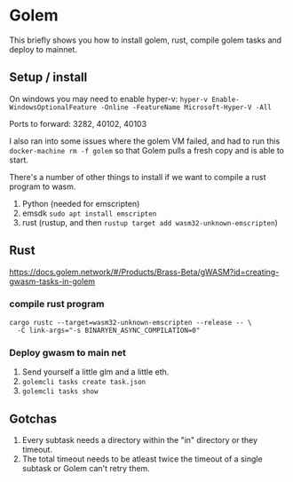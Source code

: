 # Golem

This briefly shows you how to install golem, rust, compile golem tasks and deploy to mainnet.

## Setup / install

On windows you may need to enable hyper-v: `hyper-v Enable-WindowsOptionalFeature -Online -FeatureName Microsoft-Hyper-V -All`

Ports to forward: 3282, 40102, 40103

I also ran into some issues where the golem VM failed, and had to run this `docker-machine rm -f golem` so that Golem pulls a fresh copy and is able to start.

There's a number of other things to install if we want to compile a rust program to wasm.

1. Python (needed for emscripten)
2. emsdk `sudo apt install emscripten`
3. rust (rustup, and then `rustup target add wasm32-unknown-emscripten`)

## Rust

https://docs.golem.network/#/Products/Brass-Beta/gWASM?id=creating-gwasm-tasks-in-golem

### compile rust program
```
cargo rustc --target=wasm32-unknown-emscripten --release -- \
  -C link-args="-s BINARYEN_ASYNC_COMPILATION=0"
```

### Deploy gwasm to main net

1. Send yourself a little glm and a little eth.
2. `golemcli tasks create task.json`
3. `golemcli tasks show`

## Gotchas

1. Every subtask needs a directory within the "in" directory or they timeout.
2. The total timeout needs to be atleast twice the timeout of a single subtask or Golem can't retry them.